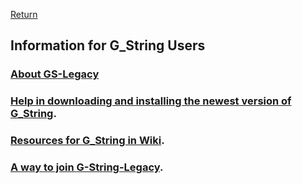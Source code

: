 [Return](../../../)
## Information for G_String Users ##
### [About GS-Legacy](About.md)
### [Help in downloading and installing the newest version of G_String](../../../tree/main/Support/get_G_String.md).
### [Resources for G_String in Wiki](../../../wiki).
### [A way to join **G-String-Legacy**](../../../blob/main/Support/membership.md).
